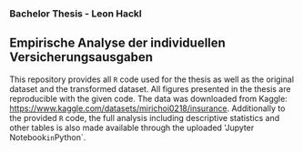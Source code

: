 ### Bachelor Thesis - Leon Hackl
## Empirische Analyse der individuellen Versicherungsausgaben
This repository provides all `R` code used for the thesis as well as the original dataset and the transformed dataset. All figures presented in the thesis are reproducible with the given code. The data was downloaded from Kaggle: https://www.kaggle.com/datasets/mirichoi0218/insurance. Additionally to the provided `R` code, the full analysis including descriptive statistics and other tables is also made available through the uploaded 'Jupyter Notebook` in `Python`.

